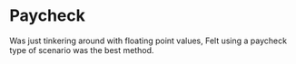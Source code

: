 # Paycheck
Was just tinkering around with floating point values, Felt using a paycheck type of scenario was the best method.
